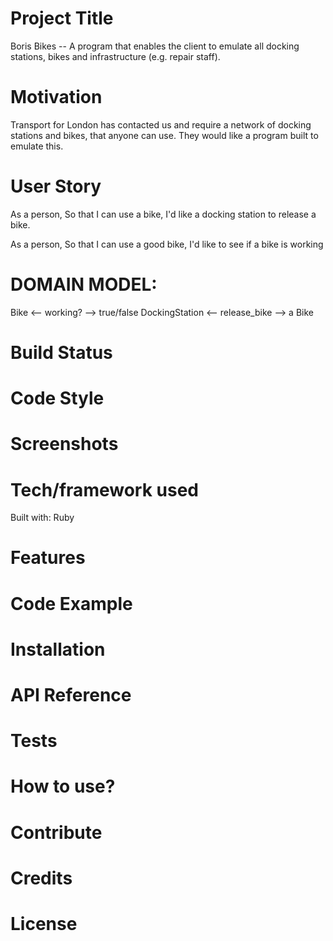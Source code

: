 # Project Title
Boris Bikes -- A program that enables the client to emulate all docking stations, bikes and infrastructure (e.g. repair staff). 

# Motivation 
Transport for London has contacted us and require a network of docking stations and bikes, that anyone can use. They would like a program built to emulate this. 

# User Story

As a person,
So that I can use a bike,
I'd like a docking station to release a bike.

As a person,
So that I can use a good bike,
I'd like to see if a bike is working

# DOMAIN MODEL: 
Bike <-- working? --> true/false
DockingStation <-- release_bike --> a Bike

# Build Status

# Code Style

# Screenshots

# Tech/framework used

Built with: 
Ruby 

# Features 

# Code Example

# Installation

# API Reference

# Tests

# How to use? 

# Contribute

# Credits

# License
